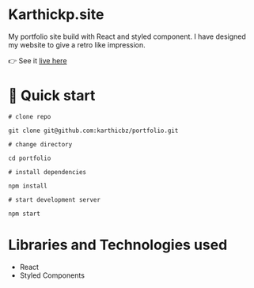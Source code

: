 # Karthickp.site

My portfolio site build with React and styled component. I have designed my website to give a retro like impression.

👉 See it [live here](www.karthickp.site)

# 🚀 Quick start

```
# clone repo

git clone git@github.com:karthicbz/portfolio.git

# change directory

cd portfolio

# install dependencies

npm install

# start development server

npm start
```

# Libraries and Technologies used

- React
- Styled Components
